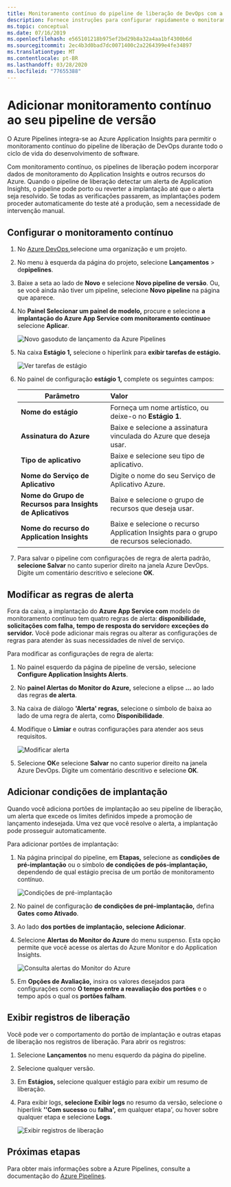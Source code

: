 ```yaml
---
title: Monitoramento contínuo do pipeline de liberação de DevOps com a zure Pipelines e insights de aplicativos Do Zure | Microsoft Docs
description: Fornece instruções para configurar rapidamente o monitoramento contínuo com o Application Insights
ms.topic: conceptual
ms.date: 07/16/2019
ms.openlocfilehash: e565101218b975ef2bd29b8a32a4aa1bf4300b6d
ms.sourcegitcommit: 2ec4b3d0bad7dc0071400c2a2264399e4fe34897
ms.translationtype: MT
ms.contentlocale: pt-BR
ms.lasthandoff: 03/28/2020
ms.locfileid: "77655388"
---
```

# <a name="add-continuous-monitoring-to-your-release-pipeline"></a>Adicionar monitoramento contínuo ao seu pipeline de versão

O Azure Pipelines integra-se ao Azure Application Insights para permitir o monitoramento contínuo do pipeline de liberação de DevOps durante todo o ciclo de vida do desenvolvimento de software. 

Com monitoramento contínuo, os pipelines de liberação podem incorporar dados de monitoramento do Application Insights e outros recursos do Azure. Quando o pipeline de liberação detectar um alerta de Application Insights, o pipeline pode porto ou reverter a implantação até que o alerta seja resolvido. Se todas as verificações passarem, as implantações podem proceder automaticamente do teste até a produção, sem a necessidade de intervenção manual. 

## <a name="configure-continuous-monitoring"></a>Configurar o monitoramento contínuo

1. No [Azure DevOps,](https://dev.azure.com)selecione uma organização e um projeto.
   
1. No menu à esquerda da página do projeto, selecione **Lançamentos** > de**pipelines**. 
   
1. Baixe a seta ao lado de **Novo** e selecione **Novo pipeline de versão**. Ou, se você ainda não tiver um pipeline, selecione **Novo pipeline** na página que aparece.
   
1. No **Painel Selecionar um painel de modelo,** procure e selecione **a implantação do Azure App Service com monitoramento contínuo**e selecione **Aplicar**. 

   ![Novo gasoduto de lançamento da Azure Pipelines](media/continuous-monitoring/001.png)

1. Na caixa **Estágio 1,** selecione o hiperlink para **exibir tarefas de estágio.**

   ![Ver tarefas de estágio](media/continuous-monitoring/002.png)

1. No painel de configuração **estágio 1,** complete os seguintes campos: 

    | Parâmetro        | Valor |
   | ------------- |:-----|
   | **Nome do estágio**      | Forneça um nome artístico, ou deixe-o no **Estágio 1**. |
   | **Assinatura do Azure** | Baixe e selecione a assinatura vinculada do Azure que deseja usar.|
   | **Tipo de aplicativo** | Baixe e selecione seu tipo de aplicativo. |
   | **Nome do Serviço de Aplicativo** | Digite o nome do seu Serviço de Aplicativo Azure. |
   | **Nome do Grupo de Recursos para Insights de Aplicativos**    | Baixe e selecione o grupo de recursos que deseja usar. |
   | **Nome do recurso do Application Insights** | Baixe e selecione o recurso Application Insights para o grupo de recursos selecionado.

1. Para salvar o pipeline com configurações de regra de alerta padrão, **selecione Salvar** no canto superior direito na janela Azure DevOps. Digite um comentário descritivo e selecione **OK**.

## <a name="modify-alert-rules"></a>Modificar as regras de alerta

Fora da caixa, a implantação do **Azure App Service com** modelo de monitoramento contínuo tem quatro regras de alerta: **disponibilidade,** **solicitações com falha,** **tempo de resposta do servidor**e **exceções do servidor.** Você pode adicionar mais regras ou alterar as configurações de regras para atender às suas necessidades de nível de serviço. 

Para modificar as configurações de regra de alerta:

1. No painel esquerdo da página de pipeline de versão, selecione **Configure Application Insights Alerts**.

1. No **painel Alertas do Monitor do Azure,** selecione a elipse **...** ao lado das regras **de alerta**.
   
1. Na caixa de diálogo **'Alerta' regras,** selecione o símbolo de baixa ao lado de uma regra de alerta, como **Disponibilidade**. 
   
1. Modifique o **Limiar** e outras configurações para atender aos seus requisitos.
   
   ![Modificar alerta](media/continuous-monitoring/003.png)
   
1. Selecione **OK**e selecione **Salvar** no canto superior direito na janela Azure DevOps. Digite um comentário descritivo e selecione **OK**.

## <a name="add-deployment-conditions"></a>Adicionar condições de implantação

Quando você adiciona portões de implantação ao seu pipeline de liberação, um alerta que excede os limites definidos impede a promoção de lançamento indesejada. Uma vez que você resolve o alerta, a implantação pode prosseguir automaticamente.

Para adicionar portões de implantação:

1. Na página principal do pipeline, em **Etapas,** selecione as **condições de pré-implantação** ou o símbolo **de condições de pós-implantação,** dependendo de qual estágio precisa de um portão de monitoramento contínuo.
   
   ![Condições de pré-implantação](media/continuous-monitoring/004.png)
   
1. No painel de configuração **de condições de pré-implantação,** defina **Gates** **como Ativado**.
   
1. Ao lado **dos portões de implantação,** **selecione Adicionar**.
   
1. Selecione **Alertas do Monitor do Azure** do menu suspenso. Esta opção permite que você acesse os alertas do Azure Monitor e do Application Insights.
   
   ![Consulta alertas do Monitor do Azure](media/continuous-monitoring/005.png)
   
1. Em **Opções de Avaliação,** insira os valores desejados para configurações como **O tempo entre a reavaliação dos portões** e o tempo após o qual os **portões falham**. 

## <a name="view-release-logs"></a>Exibir registros de liberação

Você pode ver o comportamento do portão de implantação e outras etapas de liberação nos registros de liberação. Para abrir os registros:

1. Selecione **Lançamentos** no menu esquerdo da página do pipeline. 
   
1. Selecione qualquer versão. 
   
1. Em **Estágios,** selecione qualquer estágio para exibir um resumo de liberação. 
   
1. Para exibir logs, **selecione Exibir logs** no resumo da versão, selecione o hiperlink **''Com sucesso** ou **falha',** em qualquer etapa', ou hover sobre qualquer etapa e selecione **Logs**. 
   
   ![Exibir registros de liberação](media/continuous-monitoring/006.png)

## <a name="next-steps"></a>Próximas etapas

Para obter mais informações sobre a Azure Pipelines, consulte a documentação do [Azure Pipelines](https://docs.microsoft.com/azure/devops/pipelines).

